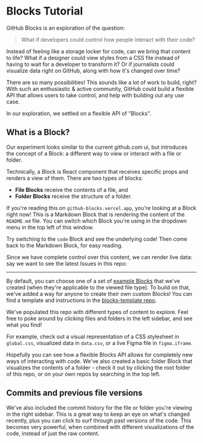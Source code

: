 # Blocks Tutorial

GitHub Blocks is an exploration of the question:

> What if developers could control how people interact with their code?

Instead of feeling like a storage locker for code, can we bring that content to life? What if a designer could view styles from a CSS file instead of having to wait for a developer to transform it? Or if journalists could visualize data right on GitHub, along with how it's changed over time?

There are so many possibilities! This sounds like a lot of work to build, right? With such an enthusiastic & active community, GitHub could build a flexible API that allows users to take control, and help with building out any use case.

In our exploration, we settled on a flexible API of "Blocks".

## What is a Block?

Our experiment looks similar to the current github.com ui, but introduces the concept of a Block: a different way to view or interact with a file or folder.

Technically, a Block is React component that receives specific props and renders a view of them. There are two types of blocks:

- **File Blocks** receive the contents of a file, and
- **Folder Blocks** receive the structure of a folder.

If you're reading this on `github-blocks.vercel.app`, you're looking at a Block right now! This is a Markdown Block that is rendering the content of the `README.md` file. You can switch which Block you're using in the dropdown menu in the top left of this window.

Try switching to the `code` Block and see the underlying code! Then come back to the Markdown Block, for easy reading.

Since we have complete control over this content, we can render live data: say we want to see the latest Issues in this repo:

<Issues />

---

By default, you can choose one of a set of [example Blocks](https://github.com/githubnext/blocks-examples) that we've created (when they're applicable to the viewed file type). To build on that, we've added a way for anyone to create their own custom Blocks! You can find a template and instructions in the [blocks-template repo](https://github.com/githubnext/blocks-template).

We've populated this repo with different types of content to explore. Feel free to poke around by clicking files and folders in the left sidebar, and see what you find!

For example, check out a visual representation of a CSS stylesheet in `global.css`, visualized data in `data.csv`, or a live Figma file in `figma.iframe`.

Hopefully you can see how a flexible Blocks API allows for completely new ways of interacting with code. We've also created a basic folder Block that visualizes the contents of a folder - check it out by clicking the root folder of this repo, or on your own repos by searching in the top left.

## Commits and previous file versions

We've also included the commit history for the file or folder you're viewing in the right sidebar. This is a great way to keep an eye on what's changed recently, plus you can click to surf through past versions of the code. This becomes very powerful, when combined with different visualizations of the code, instead of just the raw content.
